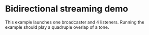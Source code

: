 # Bidirectional streaming demo

This example launches one broadcaster and 4 listeners. Running the example should play a quadruple overlap of a tone.